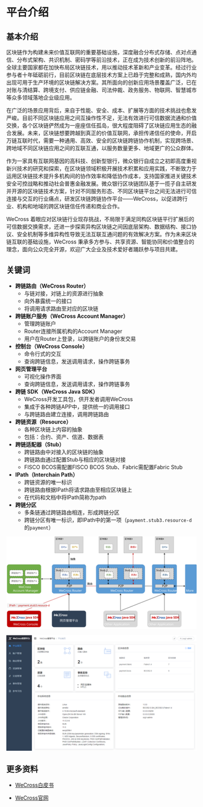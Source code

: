 # 平台介绍

## 基本介绍

区块链作为构建未来价值互联网的重要基础设施，深度融合分布式存储、点对点通信、分布式架构、共识机制、密码学等前沿技术，正在成为技术创新的前沿阵地。全球主要国家都在加快布局区块链技术，用以推动技术革新和产业变革。经过行业参与者十年砥砺前行，目前区块链在底层技术方案上已趋于完整和成熟，国内外均出现可用于生产环境的区块链解决方案。其所面向的创新应用场景覆盖广泛，已在对账与清结算、跨境支付、供应链金融、司法仲裁、政务服务、物联网、智慧城市等众多领域落地企业级应用。

在广泛的场景应用背后，来自于性能、安全、成本、扩展等方面的技术挑战也愈发严峻。目前不同区块链应用之间互操作性不足，无法有效进行可信数据流通和价值交换，各个区块链俨然成为一座座信任孤岛，很大程度阻碍了区块链应用生态的融合发展。未来，区块链想要跨越到真正的价值互联网，承担传递信任的使命，开启万链互联时代，需要一种通用、高效、安全的区块链跨链协作机制，实现跨场景、跨地域不同区块链应用之间的互联互通，以服务数量更多、地域更广的公众群体。

作为一家具有互联网基因的高科技、创新型银行，微众银行自成立之初即高度重视新兴技术的研究和探索，在区块链领域积极开展技术积累和应用实践，不断致力于运用区块链技术提升多机构间的协作效率和降低协作成本，支持国家推进关键技术安全可控战略和推动社会普惠金融发展。微众银行区块链团队基于一揽子自主研发并开源的区块链技术方案，针对不同服务形态、不同区块链平台之间无法进行可信连接与交互的行业痛点，研发区块链跨链协作平台——WeCross，以促进跨行业、机构和地域的跨区块链信任传递和商业合作。

WeCross 着眼应对区块链行业现存挑战，不局限于满足同构区块链平行扩展后的可信数据交换需求，还进一步探索异构区块链之间因底层架构、数据结构、接口协议、安全机制等多维异构性导致无法互联互通问题的有效解决方案。作为未来区块链互联的基础设施，WeCross 秉承多方参与、共享资源、智能协同和价值整合的理念，面向公众完全开源，欢迎广大企业及技术爱好者踊跃参与项目共建。

## 关键词

* **跨链路由（WeCross Router）**
  * 与链对接，对链上的资源进行抽象
  * 向外暴露统一的接口
  * 将调用请求路由至对应的区块链
* **跨链账户服务（WeCross Account Manager）**
  * 管理跨链账户
  * Router连接所属机构的Account Manager
  * 用户在Router上登录，以跨链账户的身份发交易
* **控制台（WeCross Console）**
  * 命令行式的交互
  * 查询跨链信息，发送调用请求，操作跨链事务
* **网页管理平台**
  * 可视化操作界面
  * 查询跨链信息，发送调用请求，操作跨链事务
* **跨链 SDK（WeCross Java SDK）**
  * WeCross开发工具包，供开发者调用WeCross
  * 集成于各种跨链APP中，提供统一的调用接口
  * 与跨链路由建立连接，调用跨链路由
* **跨链资源（Resource）**
  * 各种区块链上内容的抽象
  * 包括：合约、资产、信道、数据表
* **跨链适配器（Stub）**
  * 跨链路由中对接入的区块链的抽象
  * 跨链路由通过配置Stub与相应的区块链对接
  * FISCO BCOS需配置FISCO BCOS Stub、Fabric需配置Fabric Stub
* **IPath（Interchain Path）**
  * 跨链资源的唯一标识
  * 跨链路由根据IPath将请求路由至相应区块链上
  * 在代码和文档中将IPath简称为path
* **跨链分区**
  * 多条链通过跨链路由相连，形成跨链分区
  * 跨链分区有唯一标识，即IPath中的第一项（`payment.stub3.resource-d`的`payment`）

![](../images/framework.svg)



![](../images/tutorial/page.png)

## 更多资料

- [WeCross白皮书](https://mp.weixin.qq.com/s/w0APEAonFXbOoinMJipPAA)

- [WeCross官网](https://fintech.webank.com/wecross)
